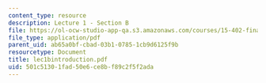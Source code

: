 ```yaml
---
content_type: resource
description: Lecture 1 - Section B
file: https://ol-ocw-studio-app-qa.s3.amazonaws.com/courses/15-402-finance-theory-ii-spring-2003/501c51301fad50e6ce8bf89c2f5f2ada_lec1bintroduction.pdf
file_type: application/pdf
parent_uid: ab65a0bf-cbad-03b1-0785-1cb9d6125f9b
resourcetype: Document
title: lec1bintroduction.pdf
uid: 501c5130-1fad-50e6-ce8b-f89c2f5f2ada
---
```

